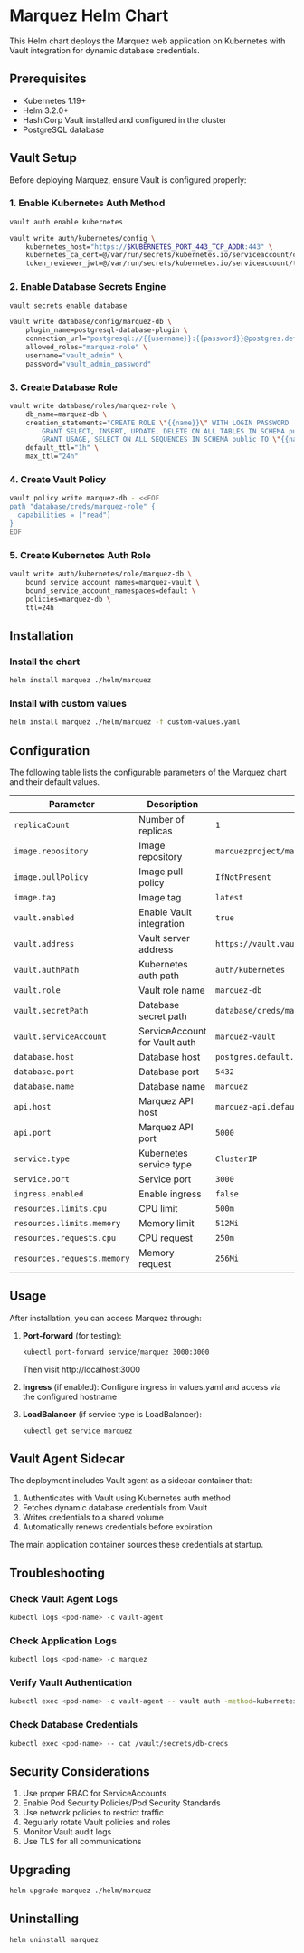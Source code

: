 # Marquez Helm Chart

This Helm chart deploys the Marquez web application on Kubernetes with Vault integration for dynamic database credentials.

## Prerequisites

- Kubernetes 1.19+
- Helm 3.2.0+
- HashiCorp Vault installed and configured in the cluster
- PostgreSQL database

## Vault Setup

Before deploying Marquez, ensure Vault is configured properly:

### 1. Enable Kubernetes Auth Method

```bash
vault auth enable kubernetes

vault write auth/kubernetes/config \
    kubernetes_host="https://$KUBERNETES_PORT_443_TCP_ADDR:443" \
    kubernetes_ca_cert=@/var/run/secrets/kubernetes.io/serviceaccount/ca.crt \
    token_reviewer_jwt=@/var/run/secrets/kubernetes.io/serviceaccount/token
```

### 2. Enable Database Secrets Engine

```bash
vault secrets enable database

vault write database/config/marquez-db \
    plugin_name=postgresql-database-plugin \
    connection_url="postgresql://{{username}}:{{password}}@postgres.default.svc.cluster.local:5432/marquez?sslmode=disable" \
    allowed_roles="marquez-role" \
    username="vault_admin" \
    password="vault_admin_password"
```

### 3. Create Database Role

```bash
vault write database/roles/marquez-role \
    db_name=marquez-db \
    creation_statements="CREATE ROLE \"{{name}}\" WITH LOGIN PASSWORD '{{password}}' VALID UNTIL '{{expiration}}'; \
        GRANT SELECT, INSERT, UPDATE, DELETE ON ALL TABLES IN SCHEMA public TO \"{{name}}\"; \
        GRANT USAGE, SELECT ON ALL SEQUENCES IN SCHEMA public TO \"{{name}}\";" \
    default_ttl="1h" \
    max_ttl="24h"
```

### 4. Create Vault Policy

```bash
vault policy write marquez-db - <<EOF
path "database/creds/marquez-role" {
  capabilities = ["read"]
}
EOF
```

### 5. Create Kubernetes Auth Role

```bash
vault write auth/kubernetes/role/marquez-db \
    bound_service_account_names=marquez-vault \
    bound_service_account_namespaces=default \
    policies=marquez-db \
    ttl=24h
```

## Installation

### Install the chart

```bash
helm install marquez ./helm/marquez
```

### Install with custom values

```bash
helm install marquez ./helm/marquez -f custom-values.yaml
```

## Configuration

The following table lists the configurable parameters of the Marquez chart and their default values.

| Parameter | Description | Default |
|-----------|-------------|---------|
| `replicaCount` | Number of replicas | `1` |
| `image.repository` | Image repository | `marquezproject/marquez-web` |
| `image.pullPolicy` | Image pull policy | `IfNotPresent` |
| `image.tag` | Image tag | `latest` |
| `vault.enabled` | Enable Vault integration | `true` |
| `vault.address` | Vault server address | `https://vault.vault.svc.cluster.local:8200` |
| `vault.authPath` | Kubernetes auth path | `auth/kubernetes` |
| `vault.role` | Vault role name | `marquez-db` |
| `vault.secretPath` | Database secret path | `database/creds/marquez-role` |
| `vault.serviceAccount` | ServiceAccount for Vault auth | `marquez-vault` |
| `database.host` | Database host | `postgres.default.svc.cluster.local` |
| `database.port` | Database port | `5432` |
| `database.name` | Database name | `marquez` |
| `api.host` | Marquez API host | `marquez-api.default.svc.cluster.local` |
| `api.port` | Marquez API port | `5000` |
| `service.type` | Kubernetes service type | `ClusterIP` |
| `service.port` | Service port | `3000` |
| `ingress.enabled` | Enable ingress | `false` |
| `resources.limits.cpu` | CPU limit | `500m` |
| `resources.limits.memory` | Memory limit | `512Mi` |
| `resources.requests.cpu` | CPU request | `250m` |
| `resources.requests.memory` | Memory request | `256Mi` |

## Usage

After installation, you can access Marquez through:

1. **Port-forward** (for testing):
   ```bash
   kubectl port-forward service/marquez 3000:3000
   ```
   Then visit http://localhost:3000

2. **Ingress** (if enabled):
   Configure ingress in values.yaml and access via the configured hostname

3. **LoadBalancer** (if service type is LoadBalancer):
   ```bash
   kubectl get service marquez
   ```

## Vault Agent Sidecar

The deployment includes Vault agent as a sidecar container that:

1. Authenticates with Vault using Kubernetes auth method
2. Fetches dynamic database credentials from Vault
3. Writes credentials to a shared volume
4. Automatically renews credentials before expiration

The main application container sources these credentials at startup.

## Troubleshooting

### Check Vault Agent Logs

```bash
kubectl logs <pod-name> -c vault-agent
```

### Check Application Logs

```bash
kubectl logs <pod-name> -c marquez
```

### Verify Vault Authentication

```bash
kubectl exec <pod-name> -c vault-agent -- vault auth -method=kubernetes role=marquez-db
```

### Check Database Credentials

```bash
kubectl exec <pod-name> -- cat /vault/secrets/db-creds
```

## Security Considerations

1. Use proper RBAC for ServiceAccounts
2. Enable Pod Security Policies/Pod Security Standards
3. Use network policies to restrict traffic
4. Regularly rotate Vault policies and roles
5. Monitor Vault audit logs
6. Use TLS for all communications

## Upgrading

```bash
helm upgrade marquez ./helm/marquez
```

## Uninstalling

```bash
helm uninstall marquez
```
